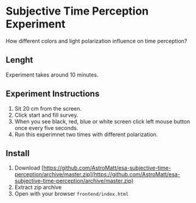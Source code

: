 # Subjective Time Perception Experiment
How different colors and light polarization influence on time perception?

## Lenght
Experiment takes around 10 minutes.

## Experiment Instructions
1. Sit 20 cm from the screen.
2. Click start and fill survey.
3. When you see black, red, blue or white screen click left mouse button once every five seconds.
4. Run this experimnet two times with different polarization.

## Install
1. Download [https://github.com/AstroMatt/esa-subjective-time-perception/archive/master.zip](https://github.com/AstroMatt/esa-subjective-time-perception/archive/master.zip)
2. Extract zip archive
3. Open with your browser `frontend/index.html`

